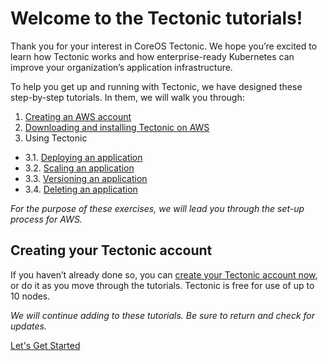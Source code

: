 # Welcome to the Tectonic tutorials!

Thank you for your interest in CoreOS Tectonic. We hope you’re excited to learn how Tectonic works and how enterprise-ready Kubernetes can improve your organization’s application infrastructure.

To help you get up and running with Tectonic, we have designed these step-by-step tutorials. In them, we will walk you through:

1. [Creating an AWS account][creating-aws]
2. [Downloading and installing Tectonic on AWS][installing-tectonic]
3. Using Tectonic
 * 3.1. [Deploying an application][first-app]
 * 3.2. [Scaling an application][scale-app]
 * 3.3. [Versioning an application][rolling-deploy]
 * 3.4. [Deleting an application][deleting-deployment]

*For the purpose of these exercises, we will lead you through the set-up process for AWS.*

## Creating your Tectonic account

If you haven’t already done so, you can [create your Tectonic account now][create-acct], or do it as you move through the tutorials. Tectonic is free for use of up to 10 nodes.

*We will continue adding to these tutorials. Be sure to return and check for updates.*

<a href="creating-aws.md" class="btn btn-primary btn-lg">Let's Get Started</a>

[create-acct]: https://account.coreos.com/signup/summary/tectonic-2016-12

[creating-aws]: https://coreos.com/tectonic/docs/latest/tutorials/creating-aws.html
[installing-tectonic]: https://coreos.com/tectonic/docs/latest/tutorials/installing-tectonic.html
[first-app]: https://coreos.com/tectonic/docs/latest/tutorials/first-app.html
[scale-app]: https://coreos.com/tectonic/docs/latest/tutorials/scale-app.html
[rolling-deploy]: https://coreos.com/tectonic/docs/latest/tutorials/rolling-deployments.html
[deleting-deployment]: https://coreos.com/tectonic/docs/latest/tutorials/deleting-deployment.html
